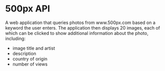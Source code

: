# 500px API
<p>A web application that queries photos from www.500px.com based on a keyword the user enters. The application then displays 20 images, each of which can be clicked to show additional information about the photo, including:</p>
<ul>
  <li>image title and artist</li>
  <li>description</li>
  <li>country of origin</li>
  <li>number of views</li>
</ul>
